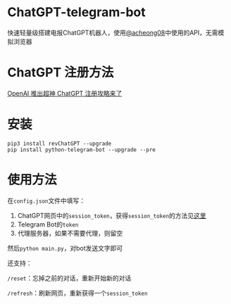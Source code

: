 # ChatGPT-telegram-bot
快速轻量级搭建电报ChatGPT机器人，使用[@acheong08](https://github.com/acheong08)中使用的API，无需模拟浏览器

# ChatGPT 注册方法

[OpenAI 推出超神 ChatGPT 注册攻略来了](https://www.v2ex.com/t/900126#reply145)

# 安装

```
pip3 install revChatGPT --upgrade
pip install python-telegram-bot --upgrade --pre
```

# 使用方法

在`config.json`文件中填写：

1. ChatGPT网页中的`session_token`，获得`session_token`的方法见[这里](https://github.com/acheong08/ChatGPT)
2. Telegram Bot的`token`
3. 代理服务器，如果不需要代理，则留空

然后`python main.py`，对bot发送文字即可

还支持：

`/reset`：忘掉之前的对话，重新开始新的对话

`/refresh`：刷新网页，重新获得一个`session_token`

